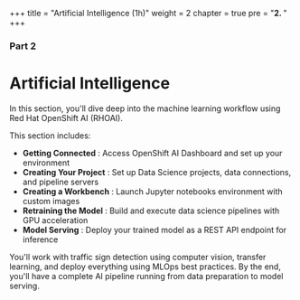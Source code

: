 +++
title = "Artificial Intelligence (1h)"
weight = 2
chapter = true
pre = "<b>2. </b>"
+++

### Part 2

# Artificial Intelligence

In this section, you'll dive deep into the machine learning workflow using Red Hat OpenShift AI (RHOAI).

This section includes:
- **Getting Connected** : Access OpenShift AI Dashboard and set up your environment
- **Creating Your Project** : Set up Data Science projects, data connections, and pipeline servers
- **Creating a Workbench** : Launch Jupyter notebooks environment with custom images
- **Retraining the Model** : Build and execute data science pipelines with GPU acceleration
- **Model Serving** : Deploy your trained model as a REST API endpoint for inference

You'll work with traffic sign detection using computer vision, transfer learning, and deploy everything using MLOps best practices. By the end, you'll have a complete AI pipeline running from data preparation to model serving.
